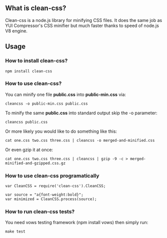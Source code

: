 ## What is clean-css? ##

Clean-css is a node.js library for minifying CSS files. It does the same job as YUI Compressor's CSS minifier but much faster thanks to speed of node.js V8 engine.

## Usage ##

### How to install clean-css? ###

    npm install clean-css


### How to use clean-css? ###

You can minify one file **public.css** into **public-min.css** via:

    cleancss -o public-min.css public.css
    
To minify the same **public.css** into standard output skip the -o parameter:

    cleancss public.css

Or more likely you would like to do something like this:

    cat one.css two.css three.css | cleancss -o merged-and-minified.css
    
Or even gzip it at once:

    cat one.css two.css three.css | cleancss | gzip -9 -c > merged-minified-and-gzipped.css.gz

### How to use clean-css programatically ###

    var CleanCSS = require('clean-css').CleanCSS;
    
    var source = "a{font-weight:bold}";
    var minimized = CleanCSS.process(source);

### How to run clean-css tests? ###

You need vows testing framework (npm install vows) then simply run:

    make test
